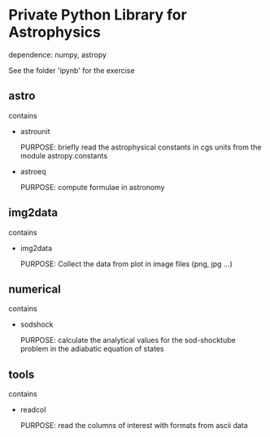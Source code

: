 Private Python Library for Astrophysics
=======================================

dependence: numpy, astropy

See the folder 'ipynb' for the exercise

astro
-----
contains

* astrounit

    PURPOSE: briefly read the astrophysical constants in cgs units from the module astropy.constants

* astroeq

    PURPOSE: compute formulae in astronomy


img2data
--------
contains

* img2data
    
    PURPOSE: Collect the data from plot in image files (png, jpg ...)


numerical
---------
contains

* sodshock

    PURPOSE: calculate the analytical values for the sod-shocktube problem in the adiabatic equation of states


tools
-----
contains

* readcol
    
    PURPOSE: read the columns of interest with formats from ascii data
